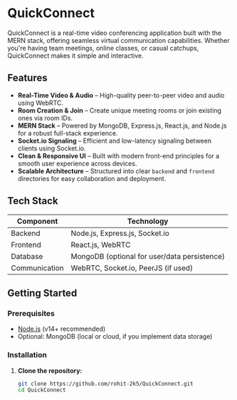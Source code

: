# QuickConnect

QuickConnect is a real-time video conferencing application built with the MERN stack, offering seamless virtual communication capabilities. Whether you're having team meetings, online classes, or casual catchups, QuickConnect makes it simple and interactive.

##  Features
- **Real-Time Video & Audio** – High-quality peer-to-peer video and audio using WebRTC.
- **Room Creation & Join** – Create unique meeting rooms or join existing ones via room IDs.
- **MERN Stack** – Powered by MongoDB, Express.js, React.js, and Node.js for a robust full-stack experience.
- **Socket.io Signaling** – Efficient and low-latency signaling between clients using Socket.io.
- **Clean & Responsive UI** – Built with modern front-end principles for a smooth user experience across devices.
- **Scalable Architecture** – Structured into clear `backend` and `frontend` directories for easy collaboration and deployment.

##  Tech Stack
| Component    | Technology       |
|--------------|------------------|
| Backend      | Node.js, Express.js, Socket.io |
| Frontend     | React.js, WebRTC |
| Database     | MongoDB (optional for user/data persistence) |
| Communication| WebRTC, Socket.io, PeerJS (if used) |

##  Getting Started

### Prerequisites
- [Node.js](https://nodejs.org/) (v14+ recommended)
- Optional: MongoDB (local or cloud, if you implement data storage)

### Installation

1. **Clone the repository:**

   ```bash
   git clone https://github.com/rohit-2k5/QuickConnect.git
   cd QuickConnect
